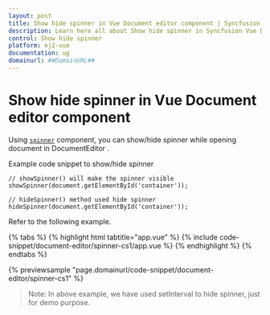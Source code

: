 ```yaml
---
layout: post
title: Show hide spinner in Vue Document editor component | Syncfusion
description: Learn here all about Show hide spinner in Syncfusion Vue Document editor component of Syncfusion Essential JS 2 and more.
control: Show hide spinner 
platform: ej2-vue
documentation: ug
domainurl: ##DomainURL##
---
```


# Show hide spinner in Vue Document editor component

Using [`spinner`](https://ej2.syncfusion.com/documentation/spinner/getting-started/#create-the-spinner-globally) component, you can show/hide spinner while opening document in DocumentEditor .

Example code snippet to show/hide spinner

```
// showSpinner() will make the spinner visible
showSpinner(document.getElementById('container'));

// hideSpinner() method used hide spinner
hideSpinner(document.getElementById('container'));
```

Refer to the following example.

{% tabs %}
{% highlight html tabtitle="app.vue" %}
{% include code-snippet/document-editor/spinner-cs1/app.vue %}
{% endhighlight %}
{% endtabs %}
        
{% previewsample "page.domainurl/code-snippet/document-editor/spinner-cs1" %}

>Note: In above example, we have used setInterval to hide spinner, just for demo purpose.
